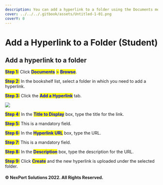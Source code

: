 ```yaml
---
description: You can add a hyperlink to a folder using the Documents menu.
cover: ../../../.gitbook/assets/Untitled-1-01.png
coverY: 0
---
```


# Add a Hyperlink to a Folder (Student)

## Add a hyperlink to a folder

<mark style="color:blue;">**Step 1:**</mark>  Click <mark style="color:blue;">**Documents**</mark> <mark style="color:blue;"></mark><mark style="color:blue;">></mark> <mark style="color:blue;"></mark><mark style="color:blue;">**Browse**</mark>.

<mark style="color:blue;">**Step 2:**</mark>  In the bookshelf list, select a folder in which you need to add a hyperlink.

<mark style="color:blue;">**Step 3:**</mark>  Click the <mark style="color:blue;">**Add a Hyperlink**</mark> tab.

![](https://www.nexportcampus.com/Content/Guides/sweb/Content/Resources/Images/Documents/Folder\_Add\_Hyperlink\_550x334.png)

<mark style="color:blue;">**Step 4:**</mark>  In the <mark style="color:blue;">**Title to Display**</mark> box, type the title for the link.

<mark style="color:blue;">**Step 5:**</mark>  This is a mandatory field.

<mark style="color:blue;">**Step 6:**</mark>  In the <mark style="color:blue;">**Hyperlink URL**</mark> box, type the URL.

<mark style="color:blue;">**Step 7:**</mark>  This is a mandatory field.

<mark style="color:blue;">**Step 8:**</mark>  In the <mark style="color:blue;">**Description**</mark> box, type the description for the URL.

<mark style="color:blue;">**Step 9:**</mark>  Click <mark style="color:blue;">**Create**</mark> <mark style="color:blue;"></mark><mark style="color:blue;"></mark> and the new hyperlink is uploaded under the selected folder.

#### © NexPort Solutions 2022. All Rights Reserved.
